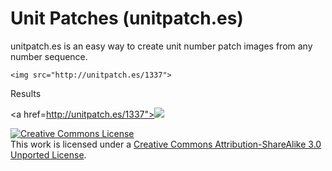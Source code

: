 Unit Patches (unitpatch.es)
===========================

unitpatch.es is an easy way to create unit number patch images from any number sequence. 

    <img src="http://unitpatch.es/1337">

Results

<a href=http://unitpatch.es/1337"><img src="http://unitpatch.es/1337"></a>


<a rel="license" href="http://creativecommons.org/licenses/by-sa/3.0/deed.en_US"><img alt="Creative Commons License" style="border-width:0" src="http://i.creativecommons.org/l/by-sa/3.0/88x31.png" /></a><br />This work is licensed under a <a rel="license" href="http://creativecommons.org/licenses/by-sa/3.0/deed.en_US">Creative Commons Attribution-ShareAlike 3.0 Unported License</a>.